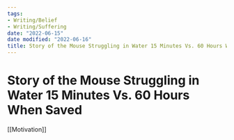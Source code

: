 ```yaml
---
tags:
- Writing/Belief
- Writing/Suffering
date: "2022-06-15"
date modified: "2022-06-16"
title: Story of the Mouse Struggling in Water 15 Minutes Vs. 60 Hours When Saved
---
```


# Story of the Mouse Struggling in Water 15 Minutes Vs. 60 Hours When Saved
[[Motivation]]
